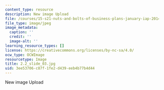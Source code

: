 ```yaml
---
content_type: resource
description: New image Upload
file: /courses/15-s21-nuts-and-bolts-of-business-plans-january-iap-2014/3ee53706c87f1fe2d439eeb4b77b4d44_2.2_slide_03.jpg
file_type: image/jpeg
image_metadata:
  caption: ''
  credit: ''
  image-alt: ''
learning_resource_types: []
license: https://creativecommons.org/licenses/by-nc-sa/4.0/
ocw_type: OCWImage
resourcetype: Image
title: 2.2_slide_03.jpg
uid: 3ee53706-c87f-1fe2-d439-eeb4b77b4d44
---
```

New image Upload